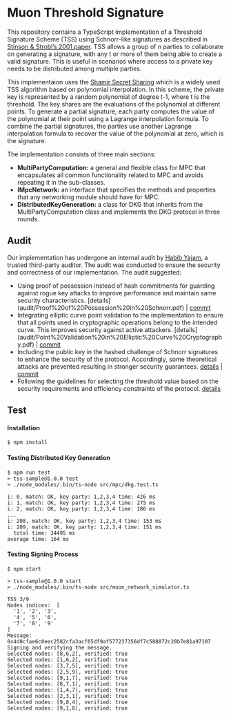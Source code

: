# Muon Threshold Signature

This repository contains a TypeScript implementation of a Threshold Signature Scheme (TSS) using Schnorr-like signatures as described in [Stinson & Strobl’s 2001 paper](https://dl.acm.org/doi/10.5555/646038.678297). TSS allows a group of n parties to collaborate on generating a signature, with any t or more of them being able to create a valid signature. This is useful in scenarios where access to a private key needs to be distributed among multiple parties.

This implementaion uses the [Shamir Secret Sharing](https://en.wikipedia.org/wiki/Shamir%27s_secret_sharing) which is a widely used TSS algorithm based on polynomial interpolation. In this scheme, the private key is represented by a random polynomial of degree t-1, where t is the threshold. The key shares are the evaluations of the polynomial at different points. To generate a partial signature, each party computes the value of the polynomial at their point using a Lagrange interpolation formula. To combine the partial signatures, the parties use another Lagrange interpolation formula to recover the value of the polynomial at zero, which is the signature.

The implementation consists of three main sections:
- **MultiPartyComputation:** a general and flexible class for MPC that encapsulates all common functionality related to MPC and avoids repeating it in the sub-classes.
- **IMpcNetwork:** an interface that specifies the methods and properties that any networking module should have for MPC.
- **DistributedKeyGeneration:** a class for DKG that inherits from the MultiPartyComputation class and implements the DKG protocol in three rounds.

## Audit
Our implementation has undergone an internal audit by [Habib Yajam](https://www.linkedin.com/in/habib-yajam-98b7126a), a trusted third-party auditor. The audit was conducted to ensure the security and correctness of our implementation. The audit suggested:
- Using proof of possession instead of hash commitments for guarding against rogue key attacks to improve 
  performance and maintain same security characteristics. [details]
  (audit/Proof%20of%20Possession%20in%20Schnorr.pdf) | [commit](https://github.com/muon-protocol/muon-threshold-signature/commit/4f304c65aa5d9499504228d6557aebee76704a1e)
- Integrating elliptic curve point validation to the implementation to ensure that all points used in cryptographic 
  operations belong to the intended curve. This improves security against active attackers. [details]
  (audit/Point%20Validation%20in%20Elliptic%20Curve%20Cryptography.pdf) | [commit](https://github.com/muon-protocol/muon-threshold-signature/commit/b2151593c7ba75e63815245fd4f2f2ce7198137d)
- Including the public key in the hashed challenge of Schnorr signatures to enhance the security of the protocol. 
  Accordingly, some theoretical attacks are prevented resulting in stronger security guarantees.
  [details](audit/The%20Challenge%20Value%20in%20Schnorr%20Signature%20Schemes.pdf) | [commit](https://github.com/muon-protocol/muon-threshold-signature/commit/b2151593c7ba75e63815245fd4f2f2ce7198137d)
- Following the guidelines for selecting the threshold value based on the security requirements and efficiency 
  constraints of the protocol. [details](audit/Threshold%20Value%20in%20Threshold%20Signature%20Schemes.pdf)

## Test

#### Installation
```
$ npm install
```
#### Testing Distributed Key Generation
```
$ npm run test
> tss-sample@1.0.0 test
> ./node_modules/.bin/ts-node src/mpc/dkg.test.ts

i: 0, match: OK, key party: 1,2,3,4 time: 426 ms
i: 1, match: OK, key party: 1,2,3,4 time: 275 ms
i: 2, match: OK, key party: 1,2,3,4 time: 186 ms
...
i: 208, match: OK, key party: 1,2,3,4 time: 153 ms
i: 209, match: OK, key party: 1,2,3,4 time: 151 ms
  total time: 34495 ms
average time: 164 ms
```
#### Testing Signing Process

```
$ npm start

> tss-sample@1.0.0 start
> ./node_modules/.bin/ts-node src/muon_network_simulator.ts

TSS 3/9
Nodes indices:  [
  '1', '2', '3',
  '4', '5', '6',
  '7', '8', '9'
]
Message: 0x4d8cfae6c0eec2582cfa3acf65df9af577237356df7c588872c20b7e81a97107
Signing and verifying the message.
Selected nodes: [8,6,2], verified: true
Selected nodes: [1,6,2], verified: true
Selected nodes: [3,7,5], verified: true
Selected nodes: [2,5,9], verified: true
Selected nodes: [9,1,7], verified: true
Selected nodes: [8,7,1], verified: true
Selected nodes: [1,4,7], verified: true
Selected nodes: [2,3,1], verified: true
Selected nodes: [9,8,4], verified: true
Selected nodes: [9,1,8], verified: true
```

